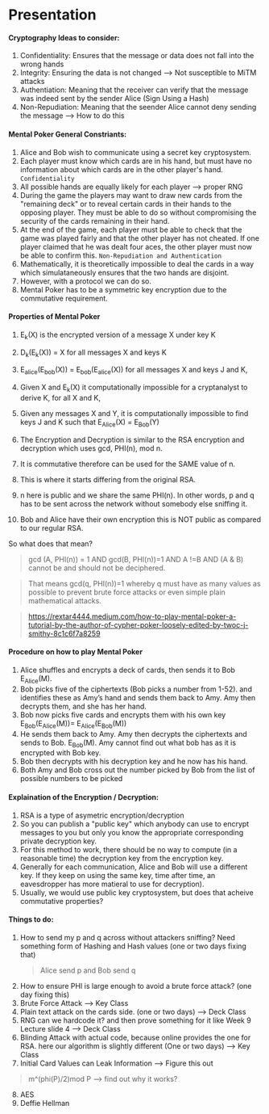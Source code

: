 # Presentation 

#### Cryptography Ideas to consider:
1. Confidentiality: Ensures that the message or data does not fall into the wrong hands 
2. Integrity: Ensuring the data is not changed --> Not susceptible to MiTM attacks
3. Authentiation: Meaning that the receiver can verify that the message was indeed sent by the sender Alice (Sign Using a Hash)
4. Non-Repudiation: Meaning that the seender Alice cannot deny sending the message --> How to do this 

#### Mental Poker General Constriants:
1. Alice and Bob wish to communicate using a secret key cryptosystem.
2. Each player must know which cards are in his hand, but must have no information about which cards are in the other player's hand. `Confidentiality`
3. All possible hands are equally likely for each player --> proper RNG
4. During the game the players may want to draw new cards from the "remaining deck" or to reveal certain cards in their hands to the opposing player. They must be able to do so without compromising the security of the cards remaining in their hand. 
5. At the end of the game, each player must be able to check that the game was played fairly and that the other player has not cheated. If one player claimed that he was dealt four aces, the other player must now be able to confirm this. `Non-Repudiation and Authentication`
6. Mathematically, it is theoretically impossible to deal the cards in a way which simulataneously ensures that the two hands are disjoint.
7. However, with a protocol we can do so. 
8. Mental Poker has to be a symmetric key encryption due to the commutative requirement. 

#### Properties of Mental Poker 
1. E<sub>k</sub>(X) is the encrypted version of a message X under key K
2. D<sub>k</sub>(E<sub>k</sub>(X)) = X for all messages X and keys K
3. E<sub>alice</sub>(E<sub>bob</sub>(X)) = E<sub>bob</sub>(E<sub>alice</sub>(X)) for all messages X and keys J and K, 
4. Given X and E<sub>k</sub>(X) it computationally impossible for a cryptanalyst to derive K, for all X and K, 
5. Given any messages X and Y, it is computationally impossible to find keys J and K such that E<sub>Alice</sub>(X) = E<sub>Bob</sub>(Y)


6. The Encryption and Decryption is similar to the RSA encryption and decryption which uses gcd, PHI(n), mod n. 
7. It is commutative therefore can be used for the SAME value of n. 
8. This is where it starts differing from the original RSA. 
9. n here is public and we share the same PHI(n). In other words, p and q has to be sent across the network without somebody else sniffing it. 
10. Bob and Alice have their own encryption this is NOT public as compared to our regular RSA. 

So what does that mean? <br>

> gcd (A, PHI(n)) = 1 AND gcd(B, PHI(n))=1 AND A !=B AND (A & B) cannot be and should not be deciphered. 

> That means gcd(q, PHI(n))=1 whereby q must have as many values as possible to prevent brute force attacks or even simple plain mathematical attacks. 

> https://rextar4444.medium.com/how-to-play-mental-poker-a-tutorial-by-the-author-of-cypher-poker-loosely-edited-by-twoc-j-smithy-8c1c6f7a8259 

#### Procedure on how to play Mental Poker 
1. Alice shuffles and encrypts a deck of cards, then sends it to Bob E<sub>Alice</sub>(M). 
2. Bob picks five of the ciphertexts (Bob picks a number from 1-52).  and identifies these as Amy’s hand and sends them back to Amy. Amy then decrypts them, and she has her hand. 
3. Bob now picks five cards and encrypts them with his own key E<sub>Bob</sub>(E<sub>Alice</sub>(M))= E<sub>Alice</sub>(E<sub>Bob</sub>(M))
4.  He sends them back to Amy. Amy then decrypts the ciphertexts and sends to Bob. E<sub>Bob</sub>(M). Amy cannot find out what bob has as it is encrypted with Bob key. 
5. Bob then decrypts with his decryption key and he now has his hand.
6. Both Amy and Bob cross out the number picked by Bob from the list of possible numbers to be picked


#### Explaination of the Encryption / Decryption:
1. RSA is a type of asymetric encryption/decryption 
2. So you can publish a "public key" which anybody can use to encrypt messages to you but only you know the appropriate corresponding private decryption key. 
3. For this method to work, there should be no way to compute (in a reasonable time) the decryption key from the encryption key. 
4. Generally for each communication, Alice and Bob will use a different key. If they keep on using the same key, time after time, an eavesdropper has more matieral to use for decryption). 
5. Usually, we would use public key cryptosystem, but does that acheive commutative properties?


#### Things to do:
1. How to send my p and q across without attackers sniffing? Need something form of Hashing and Hash values (one or two days fixing that)
    > Alice send p and Bob send q
2. How to ensure PHI is large enough to avoid a brute force attack? (one day fixing this)
3. Brute Force Attack --> Key Class 
4. Plain text attack on the cards side. (one or two days) --> Deck Class 
5. RNG can we hardcode it? and then prove something for it like Week 9 Lecture slide 4 --> Deck Class
6. Blinding Attack with actual code, because online provides the one for RSA. here our algorithm is slightly different (One or two days) --> Key Class
7. Initial Card Values can Leak Information --> Figure this out 
> m^(phi(P)/2)mod P --> find out why it works?
8. AES 
9. Deffie Hellman 








